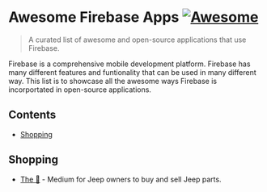 # Awesome Firebase Apps [![Awesome](https://awesome.re/badge.svg)](https://awesome.re)
> A curated list of awesome and open-source applications that use Firebase.

Firebase is a comprehensive mobile development platform. Firebase has many different features and funtionality that can be used in many different way. This list is to showcase all the awesome ways Firebase is incorportated in open-source applications.

## Contents
- [Shopping](#Shopping)


## Shopping
- [The 👋](https://github.com/xYello/ThePost) - Medium for Jeep owners to buy and sell Jeep parts.
